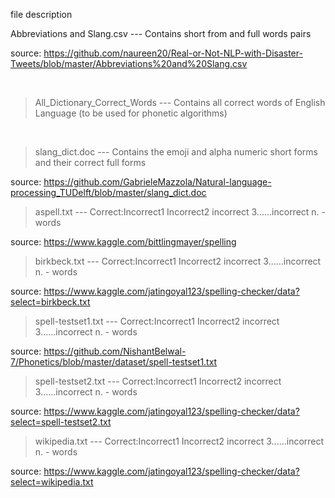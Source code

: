 file description

Abbreviations and Slang.csv  --- Contains short from and full words pairs

source: https://github.com/naureen20/Real-or-Not-NLP-with-Disaster-Tweets/blob/master/Abbreviations%20and%20Slang.csv

<br/>


> All_Dictionary_Correct_Words --- Contains all correct words of English Language  (to be used for phonetic algorithms)

<br/>


> slang_dict.doc               --- Contains the emoji and alpha numeric short forms and their correct full forms

source: https://github.com/GabrieleMazzola/Natural-language-processing_TUDelft/blob/master/slang_dict.doc
<br/>


> aspell.txt                   --- Correct:Incorrect1 Incorrect2 incorrect 3......incorrect n. - words

source: https://www.kaggle.com/bittlingmayer/spelling
<br/>                                                                                                               


> birkbeck.txt                 --- Correct:Incorrect1 Incorrect2 incorrect 3......incorrect n. - words

source: https://www.kaggle.com/jatingoyal123/spelling-checker/data?select=birkbeck.txt
<br/>
 

> spell-testset1.txt           --- Correct:Incorrect1 Incorrect2 incorrect 3......incorrect n. - words

source: https://github.com/NishantBelwal-7/Phonetics/blob/master/dataset/spell-testset1.txt
<br/>
  
  
> spell-testset2.txt           --- Correct:Incorrect1 Incorrect2 incorrect 3......incorrect n. - words

source: https://www.kaggle.com/jatingoyal123/spelling-checker/data?select=spell-testset2.txt
 <br/>  
   
   
> wikipedia.txt                --- Correct:Incorrect1 Incorrect2 incorrect 3......incorrect n. - words 

source: https://www.kaggle.com/jatingoyal123/spelling-checker/data?select=wikipedia.txt
